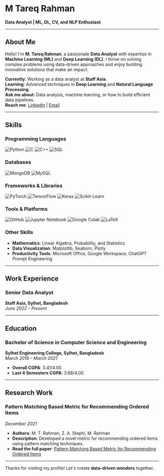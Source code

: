 # M Tareq Rahman  
**Data Analyst | ML, DL, CV, and NLP Enthusiast**  

---

## About Me  
Hello! I'm **M. Tareq Rahman**, a passionate **Data Analyst** with expertise in **Machine Learning (ML)** and **Deep Learning (DL)**. I thrive on solving complex problems using data-driven approaches and enjoy building innovative solutions that make an impact.  

 **Currently**: Working as a data analyst at **Staff Asia**.  
 **Learning**: Advanced techniques in **Deep Learning** and **Natural Language Processing**.  
 **Ask me about**: Data analysis, machine learning, or how to build efficient data pipelines.  
 **Reach me**: [LinkedIn](https://www.linkedin.com/in/m-tareq-rahman/) | [Email](mailto:m.tareq@sec.ac.bd)  

---

## Skills  

### **Programming Languages**  
![Python](https://img.shields.io/badge/Python-3776AB?style=for-the-badge&logo=python&logoColor=white)
![C](https://img.shields.io/badge/C-A8B9CC?style=for-the-badge&logo=c&logoColor=white)
![C++](https://img.shields.io/badge/C%2B%2B-00599C?style=for-the-badge&logo=c%2B%2B&logoColor=white)
![SQL](https://img.shields.io/badge/SQL-4479A1?style=for-the-badge&logo=mysql&logoColor=white)

### **Databases**  
![MongoDB](https://img.shields.io/badge/MongoDB-47A248?style=for-the-badge&logo=mongodb&logoColor=white)
![MySQL](https://img.shields.io/badge/MySQL-4479A1?style=for-the-badge&logo=mysql&logoColor=white)

### **Frameworks & Libraries**  
![PyTorch](https://img.shields.io/badge/PyTorch-EE4C2C?style=for-the-badge&logo=pytorch&logoColor=white)
![TensorFlow](https://img.shields.io/badge/TensorFlow-FF6F00?style=for-the-badge&logo=tensorflow&logoColor=white)
![Keras](https://img.shields.io/badge/Keras-D00000?style=for-the-badge&logo=keras&logoColor=white)
![Scikit-Learn](https://img.shields.io/badge/Scikit_Learn-F7931E?style=for-the-badge&logo=scikit-learn&logoColor=white)

### **Tools & Platforms**  
![GitHub](https://img.shields.io/badge/GitHub-181717?style=for-the-badge&logo=github&logoColor=white)
![Jupyter Notebook](https://img.shields.io/badge/Jupyter-F37626?style=for-the-badge&logo=jupyter&logoColor=white)
![Google Colab](https://img.shields.io/badge/Google_Colab-F9AB00?style=for-the-badge&logo=google-colab&logoColor=white)
![LaTeX](https://img.shields.io/badge/LaTeX-008080?style=for-the-badge&logo=latex&logoColor=white)

### **Other Skills**  
- **Mathematics**: Linear Algebra, Probability, and Statistics  
- **Data Visualization**: Matplotlib, Seaborn, Plotly  
- **Productivity Tools**: Microsoft Office, Google Workspace, ChatGPT Prompt Engineering  

---

## Work Experience  

### **Senior Data Analyst**  
**Staff Asia, Sylhet, Bangladesh**  
*June 2022 – Present* 

---

## Education  

### **Bachelor of Science in Computer Science and Engineering**  
**Sylhet Engineering College, Sylhet, Bangladesh**  
*March 2016 – March 2021*  
- **Overall CGPA**: 3.41/4.00  
- **Last 4 Semesters CGPA**: 3.68/4.00  

---

## Research Work  

### **Pattern Matching Based Metric for Recommending Ordered Items**  
*December 2021*  
- **Authors**: M. T. Rahman, Z. A. Stephi, M. Rahman  
- **Description**: Developed a novel metric for recommending ordered items using pattern matching techniques.  
- **Read the full paper**: [Pattern Matching Based Metric for Recommending Ordered Items](https://ieeexplore.ieee.org/abstract/document/9718931)

---

Thanks for visiting my profile! Let's create **data-driven wonders** together.  
